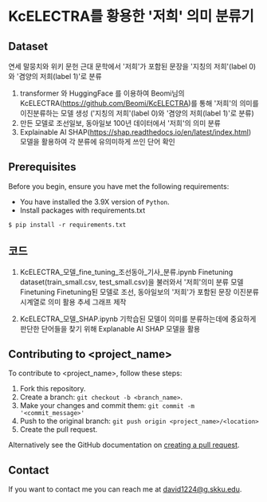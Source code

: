 # KcELECTRA를 황용한 '저희' 의미 분류기

<!--- These are examples. See https://shields.io for others or to customize this set of shields. You might want to include dependencies, project status and licence info here --->
## Dataset
연세 말뭉치와 위키 문헌 근대 문학에서 '저희'가 포함된 문장을 '지칭의 저희'(label 0)와 '겸양의 저희(label 1)'로 분류

1. transformer 와 HuggingFace 를 이용하여 Beomi님의 KcELECTRA(https://github.com/Beomi/KcELECTRA)를 통해 '저희'의 의미를 이진분류하는 모델 생성 ('지칭의 저희'(label 0)와 '겸양의 저희(label 1)'로 분류)
2. 만든 모델로 조선일보, 동아일보 100년 데이터에서 '저희'의 의미 분류
3. Explainable AI SHAP(https://shap.readthedocs.io/en/latest/index.html) 모델을 활용하여 각 분류에 유의미하게 쓰인 단어 확인

## Prerequisites

Before you begin, ensure you have met the following requirements:
<!--- These are just example requirements. Add, duplicate or remove as required --->
* You have installed the 3.9X version of `Python`.
* Install packages with requirements.txt
```
$ pip install -r requirements.txt
```

## 코드

1. KcELECTRA_모델_fine_tuning_조선동아_기사_분류.ipynb 
Finetuning dataset(train_small.csv, test_small.csv)을 불러와서 '저희'의미 분류 모델 Finetuning
Finetuning된 모델로 조선, 동아일보의 '저희'가 포함된 문장 이진분류
시계열로 의미 활용 추세 그래프 제작

2. KcELECTRA_모델_SHAP.ipynb
기학습된 모델이 의미를 분류하는데에 중요하게 판단한 단어들을 찾기 위해
Explanable AI SHAP 모델을 활용

## Contributing to <project_name>
<!--- If your README is long or you have some specific process or steps you want contributors to follow, consider creating a separate CONTRIBUTING.md file--->
To contribute to <project_name>, follow these steps:

1. Fork this repository.
2. Create a branch: `git checkout -b <branch_name>`.
3. Make your changes and commit them: `git commit -m '<commit_message>'`
4. Push to the original branch: `git push origin <project_name>/<location>`
5. Create the pull request.

Alternatively see the GitHub documentation on [creating a pull request](https://help.github.com/en/github/collaborating-with-issues-and-pull-requests/creating-a-pull-request).


## Contact

If you want to contact me you can reach me at <david1224@g.skku.edu>.
